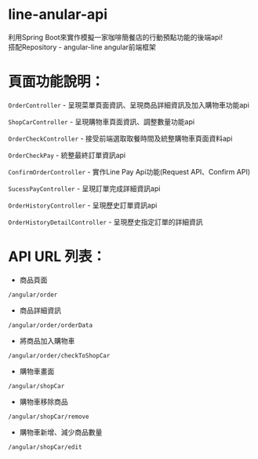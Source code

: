 # line-anular-api
利用Spring Boot來實作模擬一家咖啡簡餐店的行動預點功能的後端api!  
搭配Repository - angular-line angular前端框架  

# 頁面功能說明：
`OrderController` - 呈現菜單頁面資訊、呈現商品詳細資訊及加入購物車功能api

`ShopCarController` - 呈現購物車頁面資訊、調整數量功能api

`OrderCheckController` - 接受前端選取取餐時間及統整購物車頁面資料api

`OrderCheckPay` - 統整最終訂單資訊api

`ConfirmOrderController` - 實作Line Pay Api功能(Request API、Confirm API)

`SucessPayController` - 呈現訂單完成詳細資訊api

`OrderHistoryController` - 呈現歷史訂單資訊api

`OrderHistoryDetailController` - 呈現歷史指定訂單的詳細資訊

# API URL 列表：
- 商品頁面
```
/angular/order
```
- 商品詳細資訊
```
/angular/order/orderData
```
- 將商品加入購物車
```
/angular/order/checkToShopCar
```
- 購物車畫面
```
/angular/shopCar
```
- 購物車移除商品
```
/angular/shopCar/remove
```
- 購物車新增、減少商品數量
```
/angular/shopCar/edit
```
